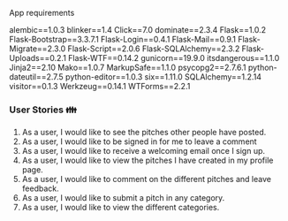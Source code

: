 App requirements

alembic==1.0.3
blinker==1.4
Click==7.0
dominate==2.3.4
Flask==1.0.2
Flask-Bootstrap==3.3.7.1
Flask-Login==0.4.1
Flask-Mail==0.9.1
Flask-Migrate==2.3.0
Flask-Script==2.0.6
Flask-SQLAlchemy==2.3.2
Flask-Uploads==0.2.1
Flask-WTF==0.14.2
gunicorn==19.9.0
itsdangerous==1.1.0
Jinja2==2.10
Mako==1.0.7
MarkupSafe==1.1.0
psycopg2==2.7.6.1
python-dateutil==2.7.5
python-editor==1.0.3
six==1.11.0
SQLAlchemy==1.2.14
visitor==0.1.3
Werkzeug==0.14.1
WTForms==2.2.1

### User Stories :family:
1. As a user, I would like to see the pitches other people have posted.
1. As a user, I would like to be signed in for me to leave a comment
1. As a user, I would like to receive a welcoming email once I sign up.
1. As a user, I would like to view the pitches I have created in my profile page.
1. As a user, I would like to comment on the different pitches and leave feedback.
1. As a user, I would like to submit a pitch in any category.
1. As a user, I would like to view the different categories.
